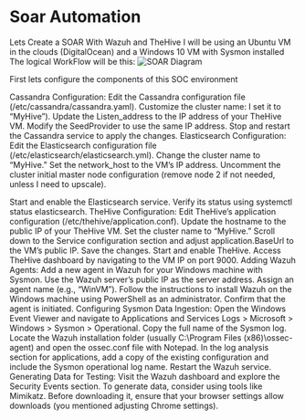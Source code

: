 # Soar Automation
Lets Create a SOAR With Wazuh and TheHive
I will be using an Ubuntu VM in the clouds (DigitalOcean) and a Windows 10 VM with Sysmon installed
The logical WorkFlow will be this:
![SOAR Diagram](https://github.com/user-attachments/assets/9b9b642f-1367-4626-b844-23687093e4a8)

First lets configure the components of this SOC environment

Cassandra Configuration:
Edit the Cassandra configuration file (/etc/cassandra/cassandra.yaml).
Customize the cluster name: I set it to “MyHive”).
Update the Listen_address to the IP address of your TheHive VM.
Modify the SeedProvider to use the same IP address.
Stop and restart the Cassandra service to apply the changes.
Elasticsearch Configuration:
Edit the Elasticsearch configuration file (/etc/elasticsearch/elasticsearch.yml).
Change the cluster name to “MyHive.”
Set the network_host to the VM’s IP address.
Uncomment the cluster initial master node configuration (remove node 2 if not needed, unless I need to upscale).


Start and enable the Elasticsearch service.
Verify its status using systemctl status elasticsearch.
TheHive Configuration:
Edit TheHive’s application configuration (/etc/thehive/application.conf).
Update the hostname to the public IP of your TheHive VM.
Set the cluster name to “MyHive.”
Scroll down to the Service configuration section and adjust application.BaseUrl to the VM’s public IP.
Save the changes.
Start and enable TheHive.
Access TheHive dashboard by navigating to the VM IP on port 9000.
Adding Wazuh Agents:
Add a new agent in Wazuh for your Windows machine with Sysmon.
Use the Wazuh server’s public IP as the server address.
Assign an agent name (e.g., “WinVM”).
Follow the instructions to install Wazuh on the Windows machine using PowerShell as an administrator.
Confirm that the agent is initiated.
Configuring Sysmon Data Ingestion:
Open the Windows Event Viewer and navigate to Applications and Services Logs > Microsoft > Windows > Sysmon > Operational.
Copy the full name of the Sysmon log.
Locate the Wazuh installation folder (usually C:\Program Files (x86)\ossec-agent) and open the ossec.conf file with Notepad.
In the log analysis section for applications, add a copy of the existing configuration and include the Sysmon operational log name.
Restart the Wazuh service.
Generating Data for Testing:
Visit the Wazuh dashboard and explore the Security Events section.
To generate data, consider using tools like Mimikatz. Before downloading it, ensure that your browser settings allow downloads (you mentioned adjusting Chrome settings).
